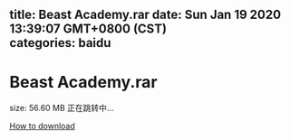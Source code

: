 
title: Beast Academy.rar
date: Sun Jan 19 2020 13:39:07 GMT+0800 (CST)    
categories: baidu
---

# Beast Academy.rar
size: 56.60 MB
 正在跳转中...
 

[How to download](https://bpcam.bemobtrk.com/go/2ceec3aa-1ca2-46d6-b9ff-aaa5c184517c?jno=5370)